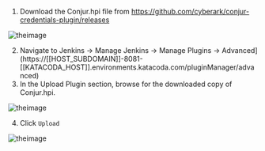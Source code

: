 
1. Download the Conjur.hpi file from https://github.com/cyberark/conjur-credentials-plugin/releases

![theimage](https://github.com/quincycheng/katacoda-scenarios/raw/master/conjur-jenkins/media/03-plugin_download.PNG)


2. Navigate to Jenkins -> Manage Jenkins -> Manage Plugins -> Advanced](https://[[HOST_SUBDOMAIN]]-8081-[[KATACODA_HOST]].environments.katacoda.com/pluginManager/advanced)
3. In the Upload Plugin section, browse for the downloaded copy of Conjur.hpi.

![theimage](https://github.com/quincycheng/katacoda-scenarios/raw/master/conjur-jenkins/media/03-plugin_upload.PNG)

4. Click `Upload ` 

![theimage](https://github.com/quincycheng/katacoda-scenarios/raw/master/conjur-jenkins/media/03-plugin_complete.PNG)

